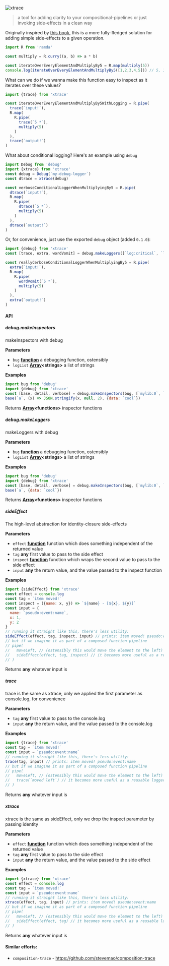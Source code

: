 ![xtrace](https://cdn.rawgit.com/brekk/xtrace/554215b/logo.svg)

> a tool for adding clarity to your compositional-pipelines or just invoking side-effects in a clean way

Originally inspired by [this book](https://drboolean.gitbooks.io/mostly-adequate-guide/content/ch5.html#debugging), this is a more fully-fledged solution for adding simple side-effects to a given operation.

```js
import R from 'ramda'

const multiply = R.curry((a, b) => a * b)

const iterateOverEveryElementAndMultiplyBy5 = R.map(multiply(5))
console.log(iterateOverEveryElementAndMultiplyBy5([1,2,3,4,5])) // 5, 10, 15, 20, 25
```

What can we do if we wanna make this function easy to inspect as it iterates over these values?

```js
import {trace} from 'xtrace'

const iterateOverEveryElementAndMultiplyBy5WithLogging = R.pipe(
  trace(`input!`),
  R.map(
    R.pipe(
      trace(`5 *`),
      multiply(5)
    )
  ),
  trace(`output!`)
)
```

What about conditional logging? Here's an example using `debug`

```js
import Debug from 'debug'
import {xtrace} from 'xtrace'
const debug = Debug(`my-debug-logger`)
const dtrace = xtrace(debug)

const verboseConditionalLoggerWhenMultiplyingBy5 = R.pipe(
  dtrace(`input!`),
  R.map(
    R.pipe(
      dtrace(`5 *`),
      multiply(5)
    )
  ),
  dtrace(`output!`)
)
```

Or, for convenience, just use the exported `debug` object (added `0.1.0`):

```js
import {debug} from 'xtrace'
const [trace, extra, wordVomit] = debug.makeLoggers([`log:critical`, `log:info`,`log:verbose`])

const reallyCerboseConditionalLoggerWhenMultiplyingBy5 = R.pipe(
  extra(`input!`),
  R.map(
    R.pipe(
      wordVomit(`5 *`),
      multiply(5)
    )
  ),
  extra(`output!`)
)
```

#### API

<!-- Generated by documentation.js. Update this documentation by updating the source code. -->

##### debug.makeInspectors

makeInspectors with debug

**Parameters**

-   `bug` **[function](https://developer.mozilla.org/en-US/docs/Web/JavaScript/Reference/Statements/function)** a debugging function, ostensibly
-   `logList` **[Array](https://developer.mozilla.org/en-US/docs/Web/JavaScript/Reference/Global_Objects/Array)&lt;strings>** a list of strings

**Examples**

```javascript
import bug from 'debug'
import {debug} from 'xtrace'
const [base, detail, verbose] = debug.makeInspectors(bug, [`mylib:0`, `mylib:1`, `mylib:2`])
base(`a`, (x) => JSON.stringify(x, null, 2), {data: `cool`})
```

Returns **[Array](https://developer.mozilla.org/en-US/docs/Web/JavaScript/Reference/Global_Objects/Array)&lt;functions>** inspector functions

##### debug.makeLoggers

makeLoggers with debug

**Parameters**

-   `bug` **[function](https://developer.mozilla.org/en-US/docs/Web/JavaScript/Reference/Statements/function)** a debugging function, ostensibly
-   `logList` **[Array](https://developer.mozilla.org/en-US/docs/Web/JavaScript/Reference/Global_Objects/Array)&lt;strings>** a list of strings

**Examples**

```javascript
import bug from 'debug'
import {debug} from 'xtrace'
const [base, detail, verbose] = debug.makeInspectors(bug, [`mylib:0`, `mylib:1`, `mylib:2`])
base(`a`, {data: `cool`})
```

Returns **[Array](https://developer.mozilla.org/en-US/docs/Web/JavaScript/Reference/Global_Objects/Array)&lt;functions>** inspector functions

##### sideEffect

The high-level abstraction for identity-closure side-effects

**Parameters**

-   `effect` **[function](https://developer.mozilla.org/en-US/docs/Web/JavaScript/Reference/Statements/function)** function which does something independent of the returned value
-   `tag` **any** first value to pass to the side effect
-   `inspect` **[function](https://developer.mozilla.org/en-US/docs/Web/JavaScript/Reference/Statements/function)** function which wraps the second value to pass to the side effect
-   `input` **any** the return value, and the value passed to the inspect function

**Examples**

```javascript
import {sideEffect} from 'xtrace'
const effect = console.log
const tag = `item moved!`
const inspect = ({name: x, y}) => `${name} - [${x}, ${y}]`
const input = {
  name: `pseudo:event:name`,
  x: 1,
  y: 2
}
// running it straight like this, there's less utility:
sideEffect(effect, tag, inspect, input) // prints: item moved! pseudo:event:name - [1, 2]
// but if we imagine it as part of a composed function pipeline
// pipe(
//   moveLeft, // (ostensibly this would move the element to the left)
//   sideEffect(effect, tag, inspect) // it becomes more useful as a reusable logger
// )
```

Returns **any** whatever input is

##### trace

trace is the same as xtrace, only we applied the first parameter as console.log, for convenience

**Parameters**

-   `tag` **any** first value to pass to the console.log
-   `input` **any** the return value, and the value passed to the console.log

**Examples**

```javascript
import {trace} from 'xtrace'
const tag = `item moved!`
const input = `pseudo:event:name`
// running it straight like this, there's less utility:
trace(tag, input) // prints: item moved! pseudo:event:name
// but if we imagine it as part of a composed function pipeline
// pipe(
//   moveLeft, // (ostensibly this would move the element to the left)
//   trace(`moved left`) // it becomes more useful as a reusable logger
// )
```

Returns **any** whatever input is

##### xtrace

xtrace is the same as sideEffect, only we drop the inspect parameter by passing identity

**Parameters**

-   `effect` **[function](https://developer.mozilla.org/en-US/docs/Web/JavaScript/Reference/Statements/function)** function which does something independent of the returned value
-   `tag` **any** first value to pass to the side effect
-   `input` **any** the return value, and the value passed to the side effect

**Examples**

```javascript
import {xtrace} from 'xtrace'
const effect = console.log
const tag = `item moved!`
const input = `pseudo:event:name`
// running it straight like this, there's less utility:
xtrace(effect, tag, input) // prints: item moved! pseudo:event:name
// but if we imagine it as part of a composed function pipeline
// pipe(
//   moveLeft, // (ostensibly this would move the element to the left)
//   sideEffect(effect, tag) // it becomes more useful as a reusable logger
// )
```

Returns **any** whatever input is

#### Similar efforts:

-   `composition-trace` - <https://github.com/stevemao/composition-trace>
